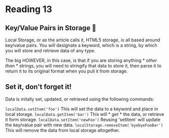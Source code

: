 # Reading 13

## Key/Value Pairs in Storage 🔑

Local Storage, or as the article calls it, HTML5 storage, is all based around key/value pairs. You will designate a keyword, 
which is a string, by which you will store and retrieve data of any type.

The big HOWEVER, in this case, is that if you are storing anything * *other than* * strings, you will need to stringify that 
data to store it, then parse it to return it to its original format when you pull it from storage.

## Set it, don't forget it!

Data is initally set, updated, or retrieved using the following commands:

```localData.setItem('foo')``` This will set the data to a keyword and place in local storage.
```localData.getItem('bar')``` This will * *get* * the data, or retrieve it form storage. 
```localData.setItem('newFoo')``` Reusing 'setItem' will update the key/value pair with new data. 
```localStorage.removeItem('byebyeFooBar')``` This will remove the data from local storage altogether.

